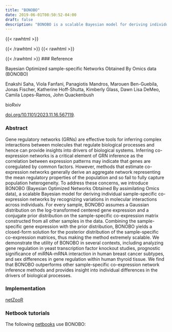 ```yaml
---
title: "BONOBO"
date: 2019-06-01T08:50:52-04:00
draft: false
description: "BONOBO is a scalable Bayesian model for deriving individual sample-specific co-expression networks by recognizing variations in molecular interactions across individuals. For every sample, BONOBO assumes a Gaussian distribution on the log-transformed centered gene expression and a conjugate prior distribution on the sample-specific co-expression matrix constructed from all other samples in the data. Combining the sample-specific gene expression with the prior distribution, BONOBO yields a closed-form solution for the posterior distribution of the sample-specific co-expression matrices."
---
```


{{< rawhtml >}}
<script type='text/javascript' src='https://d1bxh8uas1mnw7.cloudfront.net/assets/embed.js'></script>
{{< /rawhtml >}}
{{< rawhtml >}}
<div data-badge-popover="right" data-badge-type="donut" data-doi="10.1101/2023.11.16.567119" data-hide-no-mentions="true" class="altmetric-embed"></div>
{{< /rawhtml >}}
### Reference

Bayesian Optimized sample-specific Networks Obtained By Omics data (BONOBO)

Enakshi Saha, Viola Fanfani, Panagiotis Mandros, Marouen Ben-Guebila, Jonas Fischer, Katherine Hoff-Shutta, Kimberly Glass, Dawn Lisa DeMeo, Camila Lopes-Ramos, John Quackenbush

bioRxiv

[doi.org/10.1101/2023.11.16.567119](https://www.biorxiv.org/content/10.1101/2023.11.16.567119v1.abstract).

### Abstract

Gene regulatory networks (GRNs) are effective tools for inferring complex interactions between molecules that regulate biological processes and hence can provide insights into drivers of biological systems. Inferring co-expression networks is a critical element of GRN inference as the correlation between expression patterns may indicate that genes are coregulated by common factors. However, methods that estimate co-expression networks generally derive an aggregate network representing the mean regulatory properties of the population and so fail to fully capture population heterogeneity. To address these concerns, we introduce BONOBO (Bayesian Optimized Networks Obtained By assimilating Omics data), a scalable Bayesian model for deriving individual sample-specific co-expression networks by recognizing variations in molecular interactions across individuals. For every sample, BONOBO assumes a Gaussian distribution on the log-transformed centered gene expression and a conjugate prior distribution on the sample-specific co-expression matrix constructed from all other samples in the data. Combining the sample-specific gene expression with the prior distribution, BONOBO yields a closed-form solution for the posterior distribution of the sample-specific co-expression matrices, thus making the method extremely scalable. We demonstrate the utility of BONOBO in several contexts, including analyzing gene regulation in yeast transcription factor knockout studies, prognostic significance of miRNA-mRNA interaction in human breast cancer subtypes, and sex differences in gene regulation within human thyroid tissue. We find that BONOBO outperforms other sample-specific co-expression network inference methods and provides insight into individual differences in the drivers of biological processes.

### Implementation

[netZooR](https://github.com/netZoo/netZooR)

### Netbook tutorials

The following [netbooks](http://netbooks.networkmedicine.org) use BONOBO:
